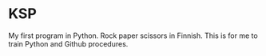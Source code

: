 # KSP
My first program in Python. Rock paper scissors in Finnish.
This is for me to train Python and Github procedures.
